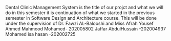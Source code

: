 Dental Clinic Management System is the title of our projct and what we will do in this semester it is continuation of what we started in the previous semester in Software Design and Architecture course.
This will be done under the supervision of Dr. Fawzi AL-Balooshi and Miss Afrah Yousef
Ahmed Mahmood Mohamed- 202005802
Jaffar AbdulHussain -202004937
Mohamed isa hasan -202002725
